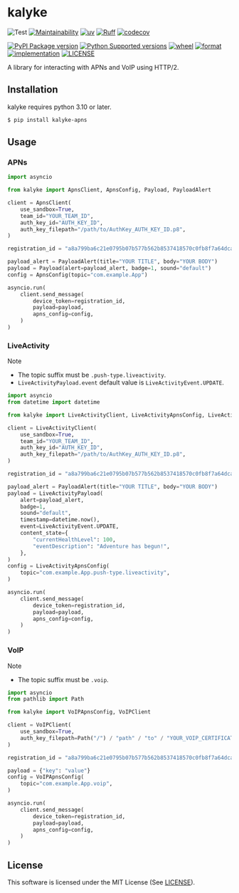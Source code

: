 # kalyke

![Test](https://github.com/nnsnodnb/kalyke/workflows/Test/badge.svg)
[![Maintainability](https://api.codeclimate.com/v1/badges/fb85bcf746e1f4025afa/maintainability)](https://codeclimate.com/github/nnsnodnb/kalyke/maintainability)
[![uv](https://img.shields.io/endpoint?url=https://raw.githubusercontent.com/astral-sh/uv/main/assets/badge/v0.json)](https://github.com/astral-sh/uv)
[![Ruff](https://img.shields.io/endpoint?url=https://raw.githubusercontent.com/astral-sh/ruff/main/assets/badge/v2.json)](https://github.com/astral-sh/ruff)
[![codecov](https://codecov.io/gh/nnsnodnb/kalyke/graph/badge.svg)](https://codecov.io/gh/nnsnodnb/kalyke)

[![PyPI Package version](https://badge.fury.io/py/kalyke-apns.svg)](https://pypi.org/project/kalyke-apns)
[![Python Supported versions](https://img.shields.io/pypi/pyversions/kalyke-apns.svg)](https://pypi.org/project/kalyke-apns)
[![wheel](https://img.shields.io/pypi/wheel/kalyke-apns.svg)](https://pypi.org/project/kalyke-apns)
[![format](https://img.shields.io/pypi/format/kalyke-apns.svg)](https://pypi.org/project/kalyke-apns)
[![implementation](https://img.shields.io/pypi/implementation/kalyke-apns.svg)](https://pypi.org/project/kalyke-apns)
[![LICENSE](https://img.shields.io/pypi/l/kalyke-apns.svg)](https://pypi.org/project/kalyke-apns)

A library for interacting with APNs and VoIP using HTTP/2.

## Installation

kalyke requires python 3.10 or later.

```bash
$ pip install kalyke-apns
```

## Usage

### APNs

```python
import asyncio

from kalyke import ApnsClient, ApnsConfig, Payload, PayloadAlert

client = ApnsClient(
    use_sandbox=True,
    team_id="YOUR_TEAM_ID",
    auth_key_id="AUTH_KEY_ID",
    auth_key_filepath="/path/to/AuthKey_AUTH_KEY_ID.p8",
)

registration_id = "a8a799ba6c21e0795b07b577b562b8537418570c0fb8f7a64dca5a86a5a3b500"

payload_alert = PayloadAlert(title="YOUR TITLE", body="YOUR BODY")
payload = Payload(alert=payload_alert, badge=1, sound="default")
config = ApnsConfig(topic="com.example.App")

asyncio.run(
    client.send_message(
        device_token=registration_id,
        payload=payload,
        apns_config=config,
    )
)
```

### LiveActivity

> [!NOTE]
> - The topic suffix must be `.push-type.liveactivity`.
> - `LiveActivityPayload.event` default value is `LiveActivityEvent.UPDATE`.

```python
import asyncio
from datetime import datetime

from kalyke import LiveActivityClient, LiveActivityApnsConfig, LiveActivityEvent, LiveActivityPayload, PayloadAlert

client = LiveActivityClient(
    use_sandbox=True,
    team_id="YOUR_TEAM_ID",
    auth_key_id="AUTH_KEY_ID",
    auth_key_filepath="/path/to/AuthKey_AUTH_KEY_ID.p8",
)

registration_id = "a8a799ba6c21e0795b07b577b562b8537418570c0fb8f7a64dca5a86a5a3b500"

payload_alert = PayloadAlert(title="YOUR TITLE", body="YOUR BODY")
payload = LiveActivityPayload(
    alert=payload_alert,
    badge=1,
    sound="default",
    timestamp=datetime.now(),
    event=LiveActivityEvent.UPDATE,
    content_state={
        "currentHealthLevel": 100,
        "eventDescription": "Adventure has begun!",
    },
)
config = LiveActivityApnsConfig(
    topic="com.example.App.push-type.liveactivity",
)

asyncio.run(
    client.send_message(
        device_token=registration_id,
        payload=payload,
        apns_config=config,
    )
)
```

### VoIP

> [!NOTE]
> - The topic suffix must be `.voip`.

```python
import asyncio
from pathlib import Path

from kalyke import VoIPApnsConfig, VoIPClient

client = VoIPClient(
    use_sandbox=True,
    auth_key_filepath=Path("/") / "path" / "to" / "YOUR_VOIP_CERTIFICATE.pem",
)

registration_id = "a8a799ba6c21e0795b07b577b562b8537418570c0fb8f7a64dca5a86a5a3b500"

payload = {"key": "value"}
config = VoIPApnsConfig(
    topic="com.example.App.voip",
)

asyncio.run(
    client.send_message(
        device_token=registration_id,
        payload=payload,
        apns_config=config,
    )
)
```

## License

This software is licensed under the MIT License (See [LICENSE](LICENSE)).

